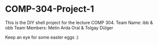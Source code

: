 # COMP-304-Project-1
This is the DIY shell project for the lecture COMP 304.
Team Name: ibb & obb
Team Members: Metin Arda Oral & Tolgay Dülger

Keep an eye for some easter eggs :)
